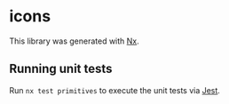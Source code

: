 # icons

This library was generated with [Nx](https://nx.dev).

## Running unit tests

Run `nx test primitives` to execute the unit tests via [Jest](https://jestjs.io).
